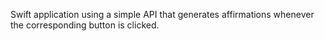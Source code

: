 Swift application using a simple API that generates affirmations whenever the corresponding button is clicked.
